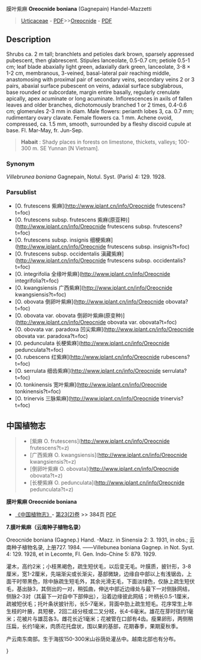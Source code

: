 膜叶紫麻 **Oreocnide boniana** (Gagnepain) Handel-Mazzetti

> [Urticaceae](http://www.iplant.cn/info/Urticaceae?t=foc) - [PDF](http://www.iplant.cn/foc/pdf/Urticaceae.pdf)>>[Oreocnide](http://www.iplant.cn/info/Oreocnide?t=foc) - [PDF](http://www.iplant.cn/foc/pdf/Oreocnide.pdf)

## Description

Shrubs ca. 2 m tall; branchlets and petioles dark brown, sparsely appressed pubescent, then glabrescent. Stipules lanceolate, 0.5-0.7 cm; petiole 0.5-1 cm; leaf blade abaxially light green, adaxially dark green, lanceolate, 3-8 × 1-2 cm, membranous, 3-veined, basal-lateral pair reaching middle, anastomosing with proximal pair of secondary veins, secondary veins 2 or 3 pairs, abaxial surface pubescent on veins, adaxial surface subglabrous, base rounded or subcordate, margin entire basally, regularly crenulate apically, apex acuminate or long acuminate. Inflorescences in axils of fallen leaves and older branches, dichotomously branched 1 or 2 times, 0.4-0.6 cm; glomerules 2-3 mm in diam. Male flowers: perianth lobes 3, ca. 0.7 mm; rudimentary ovary clavate. Female flowers ca. 1 mm. Achene ovoid, compressed, ca. 1.5 mm, smooth, surrounded by a fleshy discoid cupule at base. Fl. Mar-May, fr. Jun-Sep.


> **Habait** : 
> Shady places in forests on limestone, thickets, valleys; 100-300 m. SE Yunnan [N Vietnam].

### Synonym
*Villebrunea* *boniana* Gagnepain, Notul. Syst. (Paris) 4: 129. 1928.

### Parsublist

* [O.  frutescens  紫麻](http://www.iplant.cn/info/Oreocnide frutescens?t=foc)
* [O.  frutescens subsp. frutescens  紫麻(原亚种)](http://www.iplant.cn/info/Oreocnide frutescens subsp. frutescens?t=foc)
* [O.  frutescens subsp. insignis  细梗紫麻](http://www.iplant.cn/info/Oreocnide frutescens subsp. insignis?t=foc)
* [O.  frutescens subsp. occidentalis  滇藏紫麻](http://www.iplant.cn/info/Oreocnide frutescens subsp. occidentalis?t=foc)
* [O.  integrifolia  全缘叶紫麻](http://www.iplant.cn/info/Oreocnide integrifolia?t=foc)
* [O.  kwangsiensis  广西紫麻](http://www.iplant.cn/info/Oreocnide kwangsiensis?t=foc)
* [O.  obovata  倒卵叶紫麻](http://www.iplant.cn/info/Oreocnide obovata?t=foc)
* [O.  obovata var. obovata  倒卵叶紫麻(原变种)](http://www.iplant.cn/info/Oreocnide obovata var. obovata?t=foc)
* [O.  obovata var. paradoxa  凹尖紫麻](http://www.iplant.cn/info/Oreocnide obovata var. paradoxa?t=foc)
* [O.  pedunculata  长梗紫麻](http://www.iplant.cn/info/Oreocnide pedunculata?t=foc)
* [O.  rubescens  红紫麻](http://www.iplant.cn/info/Oreocnide rubescens?t=foc)
* [O.  serrulata  细齿紫麻](http://www.iplant.cn/info/Oreocnide serrulata?t=foc)
* [O.  tonkinensis  宽叶紫麻](http://www.iplant.cn/info/Oreocnide tonkinensis?t=foc)
* [O.  trinervis  三脉紫麻](http://www.iplant.cn/info/Oreocnide trinervis?t=foc)


## 中国植物志

> * [紫麻  O.  frutescens](http://www.iplant.cn/info/Oreocnide frutescens?t=z)
> * [广西紫麻  O.  kwangsiensis](http://www.iplant.cn/info/Oreocnide kwangsiensis?t=z)
> * [倒卵叶紫麻  O.  obovata](http://www.iplant.cn/info/Oreocnide obovata?t=z)
> * [长梗紫麻  O.  pedunculata](http://www.iplant.cn/info/Oreocnide pedunculata?t=z)


**膜叶紫麻 Oreocnide boniana**

* [《中国植物志》](http://www.iplant.cn/frps)- [第23(2)卷](http://www.iplant.cn/frps/vol/23(2)) >> 384页 [PDF](http://www.iplant.cn/frps/pdf/23(2)/384a.pdf)


**7.膜叶紫麻（云南种子植物名录）**

Oreocnide boniana (Gagnep.) Hand. -Mazz. in Sinensia 2: 3. 1931, in obs.; 云南种子植物名录, 上册727. 1984. ——Villebunea boniana Gagnep. in Not. Syst. 4: 129. 1928, et in Lecomte, FI. Gen. Indo-Chine 5: 879. 1929.

灌木，高约2米；小枝黑褐色，疏生短伏毛，以后变无毛。叶膜质，披针形，3-8厘米，宽1-2厘米，先端渐尖或长渐尖，基部微缺，边缘自中部以上有浅锯齿，上面干时带黑色，除中脉疏生短毛外，其余光滑无毛，下面淡绿色，仅脉上疏生短伏毛，基出脉3，其侧出的一对，稍弧曲，伸达中部近边缘处与最下一对侧脉网结，侧脉2-3对（其最下一对自中下部伸出），沿着边缘彼此网结；叶柄长0.5-1厘米，疏被短伏毛；托叶条状披针形，长5-7毫米，背面中肋上疏生短毛。花序常生上年生枝的叶腋，具短梗，2回二歧分枝或二叉分枝，长4-6毫米。雄花在芽时径约1毫米；花被片与雄蕊各3。雌花长近1毫米；花被管在口部有4齿。瘦果卵形，两侧稍压扁，长约1毫米，肉质花托盘状，围以果的基部，花期春季，果期夏秋季。

产云南东南部。生于海拔150-300米山谷荫处灌丛中。越南北部也有分布。

}